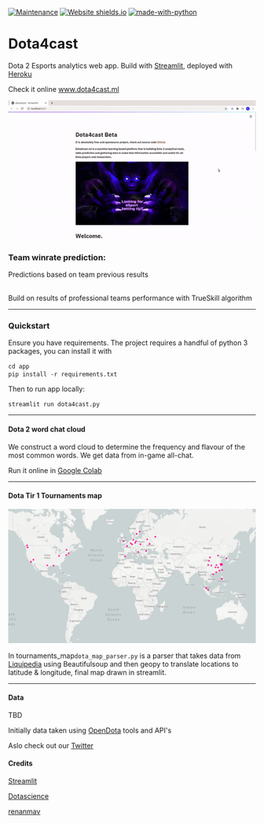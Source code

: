   [![Maintenance](https://img.shields.io/badge/Maintained%3F-yes-green.svg)](https://GitHub.com/tarasevich-dmitry/Dota4cast/graphs/commit-activity) [![Website shields.io](https://img.shields.io/website-up-down-green-red/http/shields.io.svg)](http://www.dota4cast.ml/) [![made-with-python](https://img.shields.io/badge/Made%20with-Python-1f425f.svg)](https://www.python.org/)






# Dota4cast
Dota 2 Esports analytics web app. Build with [Streamlit](https://www.streamlit.io/), deployed with [Heroku](https://www.heroku.com/)

Check it online www.dota4cast.ml

![Alt Text](https://github.com/tarasevich-dmitry/Dota4cast/blob/master/images/demo.gif)


<h3> Team winrate prediction: </h3>

  <summary>Predictions based on team previous results</summary>
 <br>
  
  Build on results of professional teams performance with TrueSkill algorithm 
 
 
---
<h3> Quickstart </h3> 
Ensure you have requirements. The project requires a handful of python 3 packages, you can install it with

```
cd app
pip install -r requirements.txt
```

Then to run app locally:

```
streamlit run dota4cast.py
```
--- 
<h4>Dota 2 word chat cloud</h4>


We construct a word cloud to determine the frequency and flavour of the most common words. We get data from in-game all-chat.

Run it online in [Google Colab](https://colab.research.google.com/drive/11bQpWGrzySjMsiIRCwkUPVzZUvMbkkN1?usp=sharing)

---
<h4>Dota Tir 1 Tournaments map</h4>

![Alt Text](https://github.com/tarasevich-dmitry/Dota4cast/blob/master/app/map_tir1.png)

In tournaments_map`dota_map_parser.py` is a parser that takes data from [Liquipedia](https://liquipedia.net/dota2/Tier_1_Tournaments) using Beautifulsoup
and then geopy to translate locations to latitude & longitude, final map drawn in streamlit. 

---
<h4>Data</h4>

TBD

Initially data taken using [OpenDota](www.opendota.com) tools and API's

Aslo check out our [Twitter](twitter.com/dota4cast)


<h4>Credits</h4>

[Streamlit](https://github.com/streamlit/streamlit)

[Dotascience](https://github.com/dotascience/dotascience-hackathon)

[renanmav](https://www.kaggle.com/renanmav/dota-2-game-prediction)

